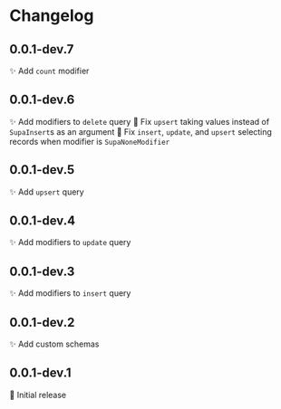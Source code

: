 # Changelog

## 0.0.1-dev.7
✨ Add `count` modifier

## 0.0.1-dev.6
✨ Add modifiers to `delete` query
🐛 Fix `upsert` taking values instead of `SupaInsert`s as an argument
🐛 Fix `insert`, `update`, and `upsert` selecting records when modifier is `SupaNoneModifier`

## 0.0.1-dev.5
✨ Add `upsert` query

## 0.0.1-dev.4
✨ Add modifiers to `update` query

## 0.0.1-dev.3
✨ Add modifiers to `insert` query

## 0.0.1-dev.2
✨ Add custom schemas

## 0.0.1-dev.1
🎉 Initial release